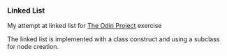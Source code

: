 ### Linked List

My attempt at linked list for [The Odin Project](https://www.theodinproject.com/lessons/javascript-linked-lists) exercise

The linked list is implemented with a class construct and using a subclass for node creation.

